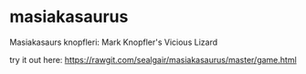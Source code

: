 # masiakasaurus
Masiakasaurs knopfleri: Mark Knopfler's Vicious Lizard

try it out here:
https://rawgit.com/sealgair/masiakasaurus/master/game.html
